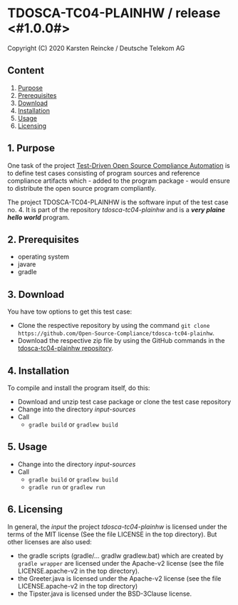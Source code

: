 # TDOSCA-TC04-PLAINHW / release <#1.0.0#>

Copyright (C) 2020 Karsten Reincke / Deutsche Telekom AG

## Content
1. [Purpose](#pur)
2. [Prerequisites](#prq)
3. [Download](#dlo)
4. [Installation](#ins)
5. [Usage](#use)
6. [Licensing](#lic)

## 1. Purpose <a id="pur"></a>
One task of the project [Test-Driven Open Source Compliance Automation](https://github.com/Open-Source-Compliance/tdosca) is to define test cases consisting of program sources and reference compliance artifacts which - added to the program package - would ensure to distribute the open source program compliantly.

The project TDOSCA-TC04-PLAINHW is the software input of the test case no. 4. It is part of the repository *tdosca-tc04-plainhw* and is a ***very plaine hello world*** program.

## 2. Prerequisites <a id="prq"></a>
* operating system
* javare
* gradle


## 3. Download <a id="dlo"></a>

You have tow options to get this test case:

* Clone the respective repository by using the command ``git clone https://github.com/Open-Source-Compliance/tdosca-tc04-plainhw``.
* Download the respective zip file by using the GitHub commands in the [tdosca-tc04-plainhw repository](https://github.com/Open-Source-Compliance/tdosca-tc04-plainhw).

## 4. Installation <a id="ins"></a>
To compile and install the program itself, do this:
* Download and unzip test case package or clone the test case repository
* Change into the directory *input-sources*
* Call
  - ``gradle build`` or  ``gradlew build``

## 5. Usage <a id="use"></a>
* Change into the directory *input-sources*
* Call
  - ``gradle build`` or  ``gradlew build``
  - ``gradle run`` or  ``gradlew run``

## 6. Licensing <a id="lic"></a>

In general, the *input* the project *tdosca-tc04-plainhw* is licensed under the terms of the MIT license (See the file LICENSE in the top directory). But other licenses are also used:
- the gradle scripts (gradle/... gradlw gradlew.bat) which are created by `gradle wrapper` are licensed under the Apache-v2 license (see the file LICENSE.apache-v2 in the top directory).
- the Greeter.java is licensed under the Apache-v2 license (see the file LICENSE.apache-v2 in the top directory)
- the Tipster.java is licensed under the BSD-3Clause license.
